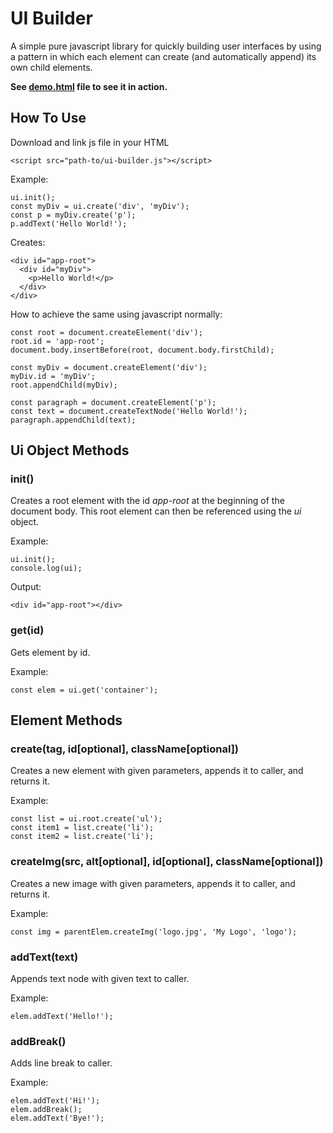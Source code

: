 # UI Builder

A simple pure javascript library for quickly building user interfaces by using a pattern in which
each element can create (and automatically append) its own child elements.

**See [demo.html](http://projects.martymagaan.com/ui-builder/demo/demo.html) file to see it in action.**

## How To Use

Download and link js file in your HTML

    <script src="path-to/ui-builder.js"></script>

Example:

    ui.init();
    const myDiv = ui.create('div', 'myDiv');
    const p = myDiv.create('p');
    p.addText('Hello World!');

Creates:

    <div id="app-root">
      <div id="myDiv">
        <p>Hello World!</p>
      </div>
    </div>

How to achieve the same using javascript normally:

    const root = document.createElement('div');
    root.id = 'app-root';
    document.body.insertBefore(root, document.body.firstChild);

    const myDiv = document.createElement('div');
    myDiv.id = 'myDiv';
    root.appendChild(myDiv);

    const paragraph = document.createElement('p');
    const text = document.createTextNode('Hello World!');
    paragraph.appendChild(text);
    

## Ui Object Methods

### init() ###

Creates a root element with the id *app-root* at the beginning of the document body.
This root element can then be referenced using the *ui* object.

Example:

    ui.init();
    console.log(ui);

Output:

    <div id="app-root"></div>


### get(id) ###

Gets element by id.

Example:

    const elem = ui.get('container');


## Element Methods ##

### create(tag, id[optional], className[optional]) ###

Creates a new element with given parameters, appends it to caller, and returns it.

Example:

    const list = ui.root.create('ul');
    const item1 = list.create('li');
    const item2 = list.create('li');


### createImg(src, alt[optional], id[optional], className[optional]) ###

Creates a new image with given parameters, appends it to caller, and returns it.

Example:

    const img = parentElem.createImg('logo.jpg', 'My Logo', 'logo');


### addText(text) ###

Appends text node with given text to caller.

Example:

    elem.addText('Hello!');


### addBreak() ###

Adds line break to caller.

Example:

    elem.addText('Hi!');
    elem.addBreak();
    elem.addText('Bye!');
